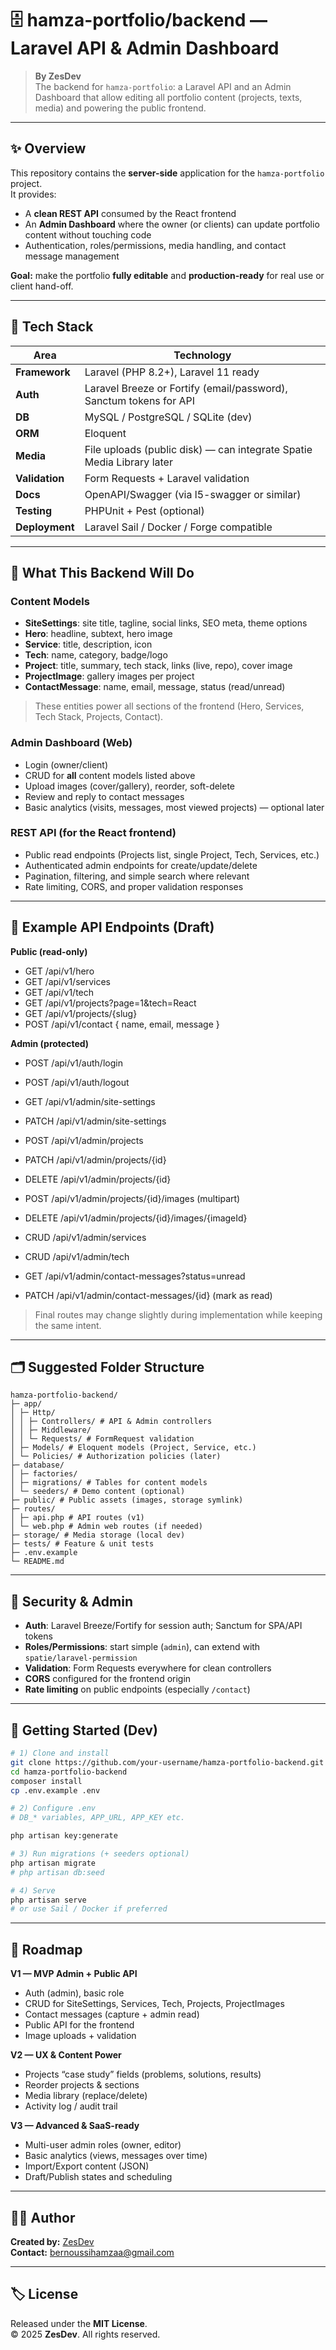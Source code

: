 # 🗄️ hamza-portfolio/backend — Laravel API & Admin Dashboard

> **By ZesDev**  
> The backend for `hamza-portfolio`: a Laravel API and an Admin Dashboard that allow editing all portfolio content (projects, texts, media) and powering the public frontend.

---

## ✨ Overview

This repository contains the **server-side** application for the `hamza-portfolio` project.  
It provides:
- A **clean REST API** consumed by the React frontend
- An **Admin Dashboard** where the owner (or clients) can update portfolio content without touching code
- Authentication, roles/permissions, media handling, and contact message management

**Goal:** make the portfolio **fully editable** and **production-ready** for real use or client hand-off.

---

## 🧱 Tech Stack

| Area | Technology |
|------|------------|
| **Framework** | Laravel (PHP 8.2+), Laravel 11 ready |
| **Auth** | Laravel Breeze or Fortify (email/password), Sanctum tokens for API |
| **DB** | MySQL / PostgreSQL / SQLite (dev) |
| **ORM** | Eloquent |
| **Media** | File uploads (public disk) — can integrate Spatie Media Library later |
| **Validation** | Form Requests + Laravel validation |
| **Docs** | OpenAPI/Swagger (via l5-swagger or similar) |
| **Testing** | PHPUnit + Pest (optional) |
| **Deployment** | Laravel Sail / Docker / Forge compatible |

---

## 🧩 What This Backend Will Do

### Content Models
- **SiteSettings**: site title, tagline, social links, SEO meta, theme options
- **Hero**: headline, subtext, hero image
- **Service**: title, description, icon
- **Tech**: name, category, badge/logo
- **Project**: title, summary, tech stack, links (live, repo), cover image
- **ProjectImage**: gallery images per project
- **ContactMessage**: name, email, message, status (read/unread)

> These entities power all sections of the frontend (Hero, Services, Tech Stack, Projects, Contact).

### Admin Dashboard (Web)
- Login (owner/client)
- CRUD for **all** content models listed above
- Upload images (cover/gallery), reorder, soft-delete
- Review and reply to contact messages
- Basic analytics (visits, messages, most viewed projects) — optional later

### REST API (for the React frontend)
- Public read endpoints (Projects list, single Project, Tech, Services, etc.)
- Authenticated admin endpoints for create/update/delete
- Pagination, filtering, and simple search where relevant
- Rate limiting, CORS, and proper validation responses

---

## 🔗 Example API Endpoints (Draft)

**Public (read-only)**
- GET /api/v1/hero
- GET /api/v1/services
- GET /api/v1/tech
- GET /api/v1/projects?page=1&tech=React
- GET /api/v1/projects/{slug}
- POST /api/v1/contact { name, email, message }


**Admin (protected)**
- POST /api/v1/auth/login
- POST /api/v1/auth/logout

- GET /api/v1/admin/site-settings
- PATCH /api/v1/admin/site-settings

- POST /api/v1/admin/projects
- PATCH /api/v1/admin/projects/{id}
- DELETE /api/v1/admin/projects/{id}
- POST /api/v1/admin/projects/{id}/images (multipart)
- DELETE /api/v1/admin/projects/{id}/images/{imageId}

- CRUD /api/v1/admin/services
- CRUD /api/v1/admin/tech
- GET /api/v1/admin/contact-messages?status=unread
- PATCH /api/v1/admin/contact-messages/{id} (mark as read)


> Final routes may change slightly during implementation while keeping the same intent.

---

## 🗂️ Suggested Folder Structure
```
hamza-portfolio-backend/
├─ app/
│ ├─ Http/
│ │ ├─ Controllers/ # API & Admin controllers
│ │ ├─ Middleware/
│ │ └─ Requests/ # FormRequest validation
│ ├─ Models/ # Eloquent models (Project, Service, etc.)
│ └─ Policies/ # Authorization policies (later)
├─ database/
│ ├─ factories/
│ ├─ migrations/ # Tables for content models
│ └─ seeders/ # Demo content (optional)
├─ public/ # Public assets (images, storage symlink)
├─ routes/
│ ├─ api.php # API routes (v1)
│ └─ web.php # Admin web routes (if needed)
├─ storage/ # Media storage (local dev)
├─ tests/ # Feature & unit tests
├─ .env.example
└─ README.md
```
---

## 🔐 Security & Admin

- **Auth**: Laravel Breeze/Fortify for session auth; Sanctum for SPA/API tokens
- **Roles/Permissions**: start simple (`admin`), can extend with `spatie/laravel-permission`
- **Validation**: Form Requests everywhere for clean controllers
- **CORS** configured for the frontend origin
- **Rate limiting** on public endpoints (especially `/contact`)

---

## 🚀 Getting Started (Dev)

```bash
# 1) Clone and install
git clone https://github.com/your-username/hamza-portfolio-backend.git
cd hamza-portfolio-backend
composer install
cp .env.example .env

# 2) Configure .env
# DB_* variables, APP_URL, APP_KEY etc.

php artisan key:generate

# 3) Run migrations (+ seeders optional)
php artisan migrate
# php artisan db:seed

# 4) Serve
php artisan serve
# or use Sail / Docker if preferred

```
---
## 🧭 Roadmap
**V1 — MVP Admin + Public API** 

* Auth (admin), basic role
* CRUD for SiteSettings, Services, Tech, Projects, ProjectImages
* Contact messages (capture + admin read)
* Public API for the frontend
* Image uploads + validation

**V2 — UX & Content Power**

* Projects “case study” fields (problems, solutions, results)
* Reorder projects & sections
* Media library (replace/delete)
* Activity log / audit trail

**V3 — Advanced & SaaS-ready**

* Multi-user admin roles (owner, editor)
* Basic analytics (views, messages over time)
* Import/Export content (JSON)
* Draft/Publish states and scheduling

---

## 🧑‍💻 Author

**Created by:** [ZesDev](https://github.com/Hamzabern)  
**Contact:** bernoussihamzaa@gmail.com

---
## 🏷️ License
Released under the **MIT License**.  
© 2025 **ZesDev**. All rights reserved.